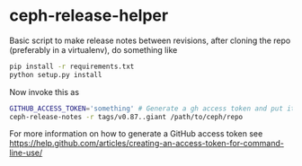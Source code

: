 # ceph-release-helper

Basic script to make release notes between revisions, 
after cloning the repo (preferably in a virtualenv),
do something like 


```sh 
pip install -r requirements.txt
python setup.py install
```

Now invoke this as

```sh
GITHUB_ACCESS_TOKEN='something' # Generate a gh access token and put it as a var
ceph-release-notes -r tags/v0.87..giant /path/to/ceph/repo 
```

For more information on how to generate a GitHub access token see https://help.github.com/articles/creating-an-access-token-for-command-line-use/
